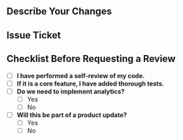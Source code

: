 
## Describe Your Changes

## Issue Ticket

## Checklist Before Requesting a Review

- [ ] **I have performed a self-review of my code.**
- [ ] **If it is a core feature, I have added thorough tests.**
- [ ] **Do we need to implement analytics?**
  - [ ] Yes
  - [ ] No
- [ ] **Will this be part of a product update?**
  - [ ] Yes
  - [ ] No
